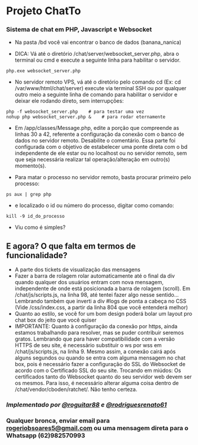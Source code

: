 # Projeto ChatTo
### Sistema de chat em PHP, Javascript e Websocket

- Na pasta /bd você vai encontrar o banco de dados (banana_nanica)

- DICA: Vá até o diretório /chat/server/websocket_server.php, abra o terminal ou cmd e execute a seguinte linha para habilitar o servidor.
```
php.exe websocket_server.php
```

- No servidor remoto VPS, vá até o diretório pelo comando cd (Ex: cd /var/www/html/chat/server) execute via terminal SSH ou por qualquer outro meio a seguinte linha de comando para habilitar o servidor e deixar ele rodando direto, sem interrupções:
```
php -f websocket_server.php    # para testar uma vez
nohup php websocket_server.php &    # para rodar eternamente
```

- Em /app/classes/Message.php, edite a porção que compreende as linhas 30 a 42, referente a configuração da conexão com o banco de dados no servidor remoto. Desabilite o comentário. Essa parte foi configurada com o objetivo de estabelecer uma ponte direta com o bd independente de ele estar ou no localhost ou no servidor remoto, sem que seja necessária realizar tal operação/alteração em outro(s) momento(s).

- Para matar o processo no servidor remoto, basta procurar primeiro pelo processo:
```
ps aux | grep php
```

- e localizado o id ou número do processo, digitar como comando:
```
kill -9 id_do_processo
```

- Viu como é simples?


## E agora? O que falta em termos de funcionalidade?
- A parte dos tickets de visualização das mensagens
- Fazer a barra de rolagem rolar automaticamente até o final da div quando qualquer dos usuários entram com nova mensagem, independente de onde está posicionada a barra de rolagem (scroll). Em /chat/js/scripts.js, na linha 98, até tentei fazer algo nesse sentido... Lembrando também que inverti a div #logs de ponta a cabeça no CSS (Vide /css/index.css, a partir da linha 804 que você entenderá melhor)
- Quanto ao estilo, se você for um bom design poderá bolar um layout pro chat box do jeito que você quiser
- IMPORTANTE: Quanto à configuração da conexão por https, ainda estamos trabalhando para resolver, mas se puder contribuir seremos gratos. Lembrando que para haver compatibilidade com a versão HTTPS de seu site, é necessário substituir o ws por wss em /chat/js/scripts.js, na linha 9. Mesmo assim, a conexão cairá após alguns segundos ou quando se entra com alguma mensagem no chat box, pois é necessário fazer a configuração do SSL do Websocket de acordo com o Certificado SSL do seu site. Trocando em miúdos: Os certificados tanto do Websocket quanto do seu servidor web devem ser os mesmos. Para isso, é necessário alterar alguma coisa dentro de /chat/vendor/cboden/ratchet/. Não tenho certeza.


### ***Implementado por [@roguitar88](https://github.com/roguitar88) e [@rodriguesrenato61](https://github.com/rodriguesrenato61)***

### Qualquer bronca, enviar email para rogeriobsoares5@gmail.com ou uma mensagem direta para o Whatsapp (62)982570993
